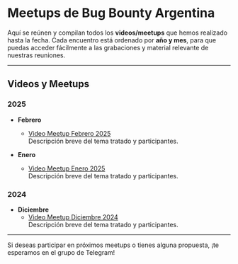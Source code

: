 # Meetups de Bug Bounty Argentina

Aquí se reúnen y compilan todos los **videos/meetups** que hemos realizado hasta la fecha. Cada encuentro está ordenado por **año y mes**, para que puedas acceder fácilmente a las grabaciones y material relevante de nuestras reuniones.

---

## Videos y Meetups

### 2025

- **Febrero**
  - [Video Meetup Febrero 2025](https://link-a-video.com)  
  Descripción breve del tema tratado y participantes.

- **Enero**
  - [Video Meetup Enero 2025](https://link-a-video.com)  
  Descripción breve del tema tratado y participantes.

### 2024

- **Diciembre**
  - [Video Meetup Diciembre 2024](https://link-a-video.com)  
  Descripción breve del tema tratado y participantes.

---

Si deseas participar en próximos meetups o tienes alguna propuesta, ¡te esperamos en el grupo de Telegram!
